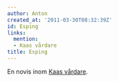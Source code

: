 ```yaml
---
author: Anton
created_at: '2011-03-30T08:32:39Z'
id: Esping
links:
  mention:
  - Kaas vårdare
title: Esping
---
```


En novis inom [Kaas vårdare].

  [Kaas vårdare]: Kaas_vårdare
